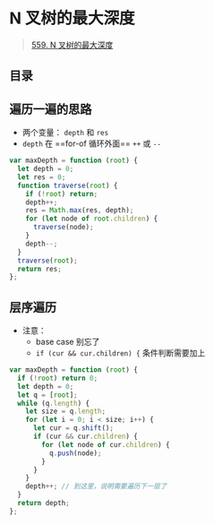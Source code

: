 
# N 叉树的最大深度


> [559. N 叉树的最大深度](https://leetcode.cn/problems/maximum-depth-of-n-ary-tree/)


## 目录
<!-- toc -->
 ## 遍历一遍的思路 


- 两个变量： `depth` 和 `res`
- `depth` 在 ==for-of 循环外面== `++` 或 `--`


```javascript
var maxDepth = function (root) {
  let depth = 0;
  let res = 0;
  function traverse(root) {
    if (!root) return;
    depth++;
    res = Math.max(res, depth);
    for (let node of root.children) {
      traverse(node);
    }
    depth--;
  }
  traverse(root);
  return res;
};
```



## 层序遍历

- 注意：
	- base case 别忘了
	- `if (cur && cur.children) {` 条件判断需要加上

```javascript
var maxDepth = function (root) {
  if (!root) return 0;
  let depth = 0;
  let q = [root];
  while (q.length) {
    let size = q.length;
    for (let i = 0; i < size; i++) {
      let cur = q.shift();
      if (cur && cur.children) {
        for (let node of cur.children) {
          q.push(node);
        }
      }
    }
    depth++; // 到这里，说明需要遍历下一层了
  }
  return depth;
};
```

